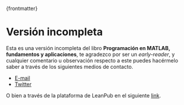 {frontmatter}

# Versión incompleta

Esta es una versión incompleta del libro **Programación en MATLAB, fundamentos y aplicaciones**, 
te agradezco por ser un *early-reader*, y cualquier comentario u observación respecto a este 
puedes hacérmelo saber a través de los siguientes medios de contacto.

* [E-mail](<delossantosmfq@gmail.com>)
* [Twitter](https://twitter.com/pjdlsl)

O bien a través de la plataforma de LeanPub en el siguiente 
[link](https://leanpub.com/programacionmatlab/email_author/new).